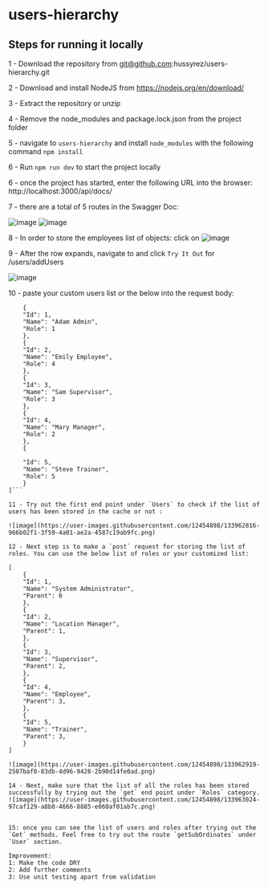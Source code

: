 # users-hierarchy

## Steps for running it locally

1 - Download the repository from git@github.com:hussyrez/users-hierarchy.git

2 - Download and install NodeJS from https://nodejs.org/en/download/

3 - Extract the repository or unzip

4 - Remove the node_modules and package.lock.json from the project folder

5 - navigate to `users-hierarchy` and install `node_modules` with the following command `npm install` 

6 - Run `npm run dev` to start the project locally

6 - once the project has started, enter the following URL into the browser: http://localhost:3000/api/docs/

7 - there are a total of 5 routes in the Swagger Doc: 

![image](https://user-images.githubusercontent.com/12454898/133962578-002601c0-a554-43ac-80d9-4fda7d44226b.png)
![image](https://user-images.githubusercontent.com/12454898/133962585-e48d8581-0b35-4ff8-84d7-e04d4d28fe37.png)

8 - In order to store the employees list of objects: click on ![image](https://user-images.githubusercontent.com/12454898/133962641-9950bf74-03e7-45df-ab25-ee1789dc73bc.png)

9 - After the row expands, navigate to and click `Try It Out`  for /users/addUsers

![image](https://user-images.githubusercontent.com/12454898/133962682-e9c16a16-7d31-4cbe-a1e8-90d5bcdc7418.png)

10 - paste your custom users list or the below into the request body:
```[
    {
    "Id": 1,
    "Name": "Adam Admin",
    "Role": 1
    },
    {
    "Id": 2,
    "Name": "Emily Employee",
    "Role": 4
    },
    {
    "Id": 3,
    "Name": "Sam Supervisor",
    "Role": 3
    },
    {
    "Id": 4,
    "Name": "Mary Manager",
    "Role": 2
    },
    {
    
    "Id": 5,
    "Name": "Steve Trainer",
    "Role": 5
    }
]```

11 - Try out the first end point under `Users` to check if the list of users has been stored in the cache or not :

![image](https://user-images.githubusercontent.com/12454898/133962816-966b02f1-3f59-4a01-ae2a-4587c19ab9fc.png)

12 - Next step is to make a `post` request for storing the list of roles. You can use the below list of roles or your customized list:

[
    {
    "Id": 1,
    "Name": "System Administrator",
    "Parent": 0
    },
    {
    "Id": 2,
    "Name": "Location Manager",
    "Parent": 1,
    },
    {
    "Id": 3,
    "Name": "Supervisor",
    "Parent": 2,
    },
    {
    "Id": 4,
    "Name": "Employee",
    "Parent": 3,
    },
    {
    "Id": 5,
    "Name": "Trainer",
    "Parent": 3,
    }
]

![image](https://user-images.githubusercontent.com/12454898/133962919-2507baf0-83db-4d96-9428-2b90d14fe0ad.png)

14 - Next, make sure that the list of all the roles has been stored successfully by trying out the `get` end point under `Roles` category. 
![image](https://user-images.githubusercontent.com/12454898/133963024-97caf129-a8b0-4666-8885-e060af01ab7c.png)


15: once you can see the list of users and roles after trying out the `Get` methods. Feel free to try out the route `getSubOrdinates` under `User` section. 

Improvement:
1: Make the code DRY
2: Add further comments
3: Use unit testing apart from validation 
